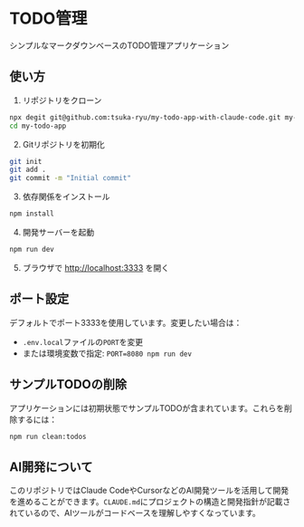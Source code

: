 # TODO管理

シンプルなマークダウンベースのTODO管理アプリケーション

## 使い方

1. リポジトリをクローン

```bash
npx degit git@github.com:tsuka-ryu/my-todo-app-with-claude-code.git my-todo-app
cd my-todo-app
```

2. Gitリポジトリを初期化

```bash
git init
git add .
git commit -m "Initial commit"
```

3. 依存関係をインストール

```bash
npm install
```

4. 開発サーバーを起動

```bash
npm run dev
```

5. ブラウザで [http://localhost:3333](http://localhost:3333) を開く

## ポート設定

デフォルトでポート3333を使用しています。変更したい場合は：

- `.env.local`ファイルの`PORT`を変更
- または環境変数で指定: `PORT=8080 npm run dev`

## サンプルTODOの削除

アプリケーションには初期状態でサンプルTODOが含まれています。これらを削除するには：

```bash
npm run clean:todos
```

## AI開発について

このリポジトリではClaude CodeやCursorなどのAI開発ツールを活用して開発を進めることができます。`CLAUDE.md`にプロジェクトの構造と開発指針が記載されているので、AIツールがコードベースを理解しやすくなっています。
